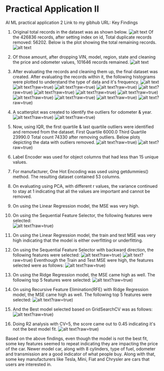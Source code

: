 # Practical Application II
AI ML practical application 2
Link to my gibhub URL: 
Key Findings
1. Original total records in the dataset was as shown below.
![alt text](https://github.com/Pankil-Patel/practical_application_II/blob/main/images/1_Barplot_records_with_null_values.PNG)
   Of the 426836 records, after setting index on id, Total duplicate records removed: 56202. Below is the plot showing the total remaining records.
 ![alt text](https://github.com/Pankil-Patel/practical_application_II/blob/main/images/2_Barplot_records_after_duplicates.PNG)
 2. Of those amount, after dropping VIN, model, region, state and cleaning the price and odometer values, 101646 records remained. 
 ![alt text](https://github.com/Pankil-Patel/practical_application_II/blob/main/images/3_Barplot_records_after_removing_unwanted_columns.png)
 3. After evaluating the records and cleaning them up, the final dataset was created. After evaluating the records within it, the following histograms were plotted to understand the type of data and it's frequency.
 ![alt text](https://github.com/Pankil-Patel/practical_application_II/blob/main/images/4a_Histogram_Price.png)
 ![alt text](https://github.com/Pankil-Patel/practical_application_II/blob/main/images/4b_Histogram_year.PNG)?raw=true)
 ![alt text](https://github.com/Pankil-Patel/practical_application_II/blob/main/images/4c_Histogram_manufacturer.PNG)?raw=true)
 ![alt text](https://github.com/Pankil-Patel/practical_application_II/blob/main/images/4d_Histogram_condition.PNG)?raw=true)
 ![alt text](https://github.com/Pankil-Patel/practical_application_II/blob/main/images/4e_Histogram_cylinders.PNG)?raw=true)
 ![alt text](https://github.com/Pankil-Patel/practical_application_II/blob/main/images/4f_Histogram_fuel.PNG)?raw=true)
 ![alt text](https://github.com/Pankil-Patel/practical_application_II/blob/main/images/4g_Histogram_odometer.PNG)?raw=true)
 ![alt text](https://github.com/Pankil-Patel/practical_application_II/blob/main/images/4h_Histogram_titlestatus.PNG)?raw=true)
 ![alt text](https://github.com/Pankil-Patel/practical_application_II/blob/main/images/4i_Histogram_transmission.PNG)?raw=true)
 ![alt text](https://github.com/Pankil-Patel/practical_application_II/blob/main/images/4j_Histogram_drive.PNG)?raw=true)
 ![alt text](https://github.com/Pankil-Patel/practical_application_II/blob/main/images/4k_Histogram_type.PNG)?raw=true)
 ![alt text](https://github.com/Pankil-Patel/practical_application_II/blob/main/images/4l_Histogram_paint_color.PNG)?raw=true)
 
 4. A scatterplot was created to identify the outliers for odometer & year. 
 ![alt text](https://github.com/Pankil-Patel/practical_application_II/blob/main/images/5a_year_vs_price.PNG)?raw=true)
 ![alt text](https://github.com/Pankil-Patel/practical_application_II/blob/main/images/5b_odometer_vs_price.PNG)?raw=true)

 5. Now, using IQR, the first quartile & last quartile outliers were identified and removed from the dataset. 
      First Quartile 6000.0
      Third Quartile 23990.0
      Total count 74330 after removing outliers.
    Below plots depicting the data with outliers removed.
 ![alt text](https://github.com/Pankil-Patel/practical_application_II/blob/main/images/5c_year_vs_price_nooutliers.PNG)?raw=true)
 ![alt text](https://github.com/Pankil-Patel/practical_application_II/blob/main/images/5d_odometer_vs_price_nooutliers.PNG)?raw=true)

 6. Label Encoder was used for object columns that had less than 15 unique values.
 7. For manufacturer, One Hot Encoding was used using getdummies() method. The resulting dataset contained 53 columns.
 8. On evaluating using PCA, with different r values, the variance continued to stay at 1 indicating that all the values are 
    important and cannot be removed. 
 9. On using the Linear Regression model, the MSE was very high.

 10. On using the Sequential Feature Selector, the following features were selected:   
 ![alt text](https://github.com/Pankil-Patel/practical_application_II/blob/main/images/10_LinearRegression_SequentialFeatureSelection.PNG)?raw=true)
 7. On using the Linear Regression model, the train and test MSE was very high indicating that the model is either overfitting or underfitting.
 8. On using the Sequential Feature Selector with backward direction, the following features were selected:
  ![alt text](https://github.com/Pankil-Patel/practical_application_II/blob/main/images/11_TrainTestMSE_SFS_LinearRegression_BackwardSelector.PNG)?raw=true)
   ![alt text](https://github.com/Pankil-Patel/practical_application_II/blob/main/images/11_TrainTestMSE_SFS_LinearRegression.PNG)?raw=true)
    Eventhough the Train and Test MSE were high, the features selected were as follows:
       ![alt text](https://github.com/Pankil-Patel/practical_application_II/blob/main/images/12_SelectedFeatures_BackwardSelection.PNG)?raw=true)
 9. On using the Ridge Regression model, the MSE came high as well. The following top 5 features were selected:
 ![alt text](https://github.com/Pankil-Patel/practical_application_II/blob/main/images/13_RidgeRegression_MSE_FeatureSelection.PNG)?raw=true)
 10. On using Recursive Feature Elimination(RFE) with Ridge Regression model, the MSE came high as well. The following top 5 features were selected:
  ![alt text](https://github.com/Pankil-Patel/practical_application_II/blob/main/images/14_RFE_RidgeRegression_MSE_FeatureSelection.PNG)?raw=true)
11. And the Best model selected based on GridSearchCV was as follows:
  ![alt text](https://github.com/Pankil-Patel/practical_application_II/blob/main/images/15_CrossValidation_GridSearchCV_BestModel_MSE.PNG)?raw=true)
12. Doing R2 analysis with CV=5, the score came out to 0.45 indicating it's not the best model fit.
  ![alt text](https://github.com/Pankil-Patel/practical_application_II/blob/main/images/16_R2_CoefficientofDetermination.PNG)?raw=true)

 Based on the above findings, even though the model is not the best fit, some key features seemed to repeat indicating they are impacting the price of the car. Newer model car, along with 8 cylinders, type of fuel, odometer and transmission are a good indicator of what people buy. Along with that, some key manufacturers like Tesla, Mini, Fiat and Chrysler are cars that users are interested in.
